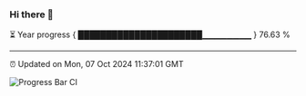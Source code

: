 ### Hi there 👋

⏳ Year progress { ██████████████████████▁▁▁▁▁▁▁▁ } 76.63 %

---

⏰ Updated on Mon, 07 Oct 2024 11:37:01 GMT

![Progress Bar CI](https://github.com/IshwaranRudhara/GIT-ACTION/workflows/Progress%20Bar%20CI/badge.svg)
